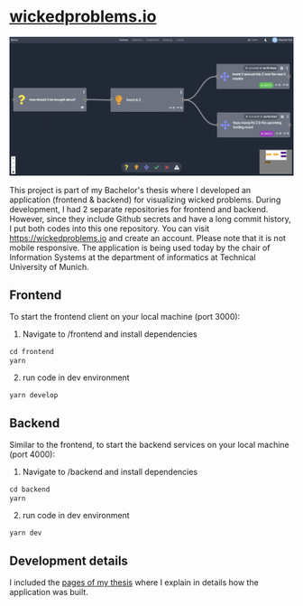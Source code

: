 # [wickedproblems.io](wickedproblems.io)

<p align="center"><img width="700" src="./docs/canvas.png"></p>

This project is part of my Bachelor's thesis where I developed an application (frontend & backend) for visualizing wicked problems. During development, I had 2 separate repositories for frontend and backend. However, since they include Github secrets and have a long commit history, I put both codes into this one repository. You can visit <https://wickedproblems.io> and create an account. Please note that it is not mobile responsive. The application is being used today by the chair of Information Systems at the department of informatics at Technical University of Munich.

## Frontend

To start the frontend client on your local machine (port 3000):

1. Navigate to /frontend and install dependencies
```shell
cd frontend
yarn
```
2. run code in dev environment
```shell
yarn develop
```
## Backend

Similar to the frontend, to start the backend services on your local machine (port 4000):

1. Navigate to /backend and install dependencies
```shell
cd backend
yarn
```
2. run code in dev environment
```shell
yarn dev
```

## Development details

I included the [pages of my thesis](https://github.com/MunzerDw/wicked-problems/blob/main/docs/development_details.pdf) where I explain in details how the application was built.
